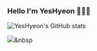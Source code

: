 ### Hello I'm YesHyeon 🧑🏻‍💻

<!--
**YesHyeon/YesHyeon** is a ✨ _special_ ✨ repository because its `README.md` (this file) appears on your GitHub profile.

Here are some ideas to get you started:

- 🔭 I’m currently working on ...
- 🌱 I’m currently learning ...
- 👯 I’m looking to collaborate on ...
- 🤔 I’m looking for help with ...
- 💬 Ask me about ...
- 📫 How to reach me: ...
- 😄 Pronouns: ...
- ⚡ Fun fact: ...
-->

![YesHyeon's GitHub stats](https://github-readme-stats.vercel.app/api?username=YesHyeon&show_icons=true&theme=highcontrast)

<img src="https://img.shields.io/badge/Python-3766AB?style=flat-square&logo=Python&logoColor=white"/></a>&nbsp 
